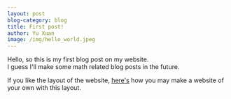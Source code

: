 ```yaml
---
layout: post
blog-category: blog
title: First post!
author: Yu Xuan
image: /img/hello_world.jpeg
---
```


Hello, so this is my first blog post on my website.  
I guess I'll make some math related blog posts in the future.

If you like the layout of the website, [here's](https://deanattali.com/beautiful-jekyll/getstarted/) how you may make a website of your own with this layout.